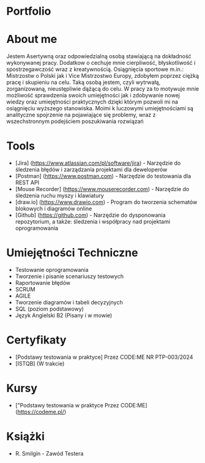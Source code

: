 # Portfolio
# About me
Jestem Asertywną oraz odpowiedzialną osobą stawiającą na dokładność wykonywanej pracy. Dodatkow o cechuje mnie cierpliwość, błyskotliwość i spostrzegawczość wraz z kreatywnością. Osiągnięcia sportowe m.in.: Mistrzostw o Polski jak i Vice Mistrzostwo Europy, zdobyłem poprzez ciężką pracę i skupieniu na celu. Taką osobą jestem, czyli wytrwałą, zorganizowaną, nieustępliwie dążącą do celu. W pracy za to motywuje mnie możliwość sprawdzenia swoich umiejętności jak i zdobywanie nowej wiedzy oraz umiejętności praktycznych dzięki którym pozwoli mi na osiągnięciu wyższego stanowiska. Moimi k luczowymi umiejętnościami są analityczne spojrzenie na pojawiające się problemy, wraz z wszechstronnym podejściem poszukiwania rozwiązań
# Tools
 - [Jira] (https://www.atlassian.com/pl/software/jira) - Narzędzie do śledzenia błędów i zarządzania projektami dla deweloperów
 - [Postman] (https://www.postman.com) - Narzędzie do testowania dla REST API
 - [Mouse Recorder] (https://www.mouserecorder.com) - Narzędzie do śledzenia ruchu myszy i klawiatury
 - [draw.io] (https://www.drawio.com) - Program do tworzenia schematów blokowych i diagramów online
 - [Github] (https://github.com) - Narzędzie do dysponowania repozytorium, a także:  śledzenia i współpracy nad projektami oprogramowania
# Umiejętności Techniczne
- Testowanie oprogramowania
- Tworzenie i pisanie scenariuszy testowych
- Raportowanie błędów
- SCRUM
- AGILE
- Tworzenie diagramów i tabeli decyzyjnych
- SQL (poziom podstawowy)
- Język Angielski B2 (Pisany i w mowie) 
# Certyfikaty
- [Podstawy testowania w praktyce] Przez CODE:ME NR PTP-003/2024
- [ISTQB] (W trakcie)
# Kursy
- ["Podstawy testowania w praktyce Przez CODE:ME] (https://codeme.pl/)
# Książki
- R. Smilgin - Zawód Testera
